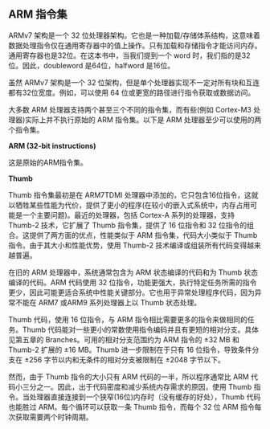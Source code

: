 ## ARM 指令集

ARMv7 架构是一个 32 位处理器架构。它也是一种加载/存储体系结构，这意味着数据处理指令仅在通用寄存器中的值上操作。只有加载和存储指令才能访问内存。通用寄存器也是32位。在这本书中，当我们提到一个 word 时，我们指的是32位。因此，doubleword 是64位，halfword 是16位。

虽然 ARMv7 架构是一个 32 位架构，但是单个处理器实现不一定对所有块和互连都有32位宽度。例如，可以使用 64 位或更宽的路径进行指令获取或数据访问。

大多数 ARM 处理器支持两个甚至三个不同的指令集，而有些\(例如 Cortex-M3 处理器\)实际上并不执行原始的 ARM 指令集。以下是 ARM 处理器至少可以使用的两个指令集。

**ARM \(32-bit instructions\)**

这是原始的ARM指令集。

**Thumb**

Thumb 指令集最初是在 ARM7TDMI 处理器中添加的，它只包含16位指令，这就以牺牲某些性能为代价，提供了更小的程序\(在较小的嵌入式系统中，内存占用可能是一个主要问题\)。最近的处理器，包括 Cortex-A 系列的处理器，支持 Thumb-2 技术，它扩展了 Thumb 指令集，提供了 16 位指令和 32 位指令的组合。这提供了两方面的优点，性能类似于 ARM 指令集，代码大小类似于 Thumb指令。由于其大小和性能优势，使用 Thumb-2 技术编译或组装所有代码变得越来越普遍。

在旧的 ARM 处理器中，系统通常包含为 ARM 状态编译的代码和为 Thumb 状态编译的代码。ARM 代码使用 32 位指令，功能更强大，执行特定任务所需的指令更少，因此可能更适合系统中性能关键部分。它也用于异常处理程序代码，因为异常不能在 ARM7 或ARM9 系列处理器上以 Thumb 状态处理。

Thumb 代码，使用 16 位指令，与 ARM 指令相比需要更多的指令来做相同的任务。Thumb 代码能对一些更小的常数使用指令编码并且有更短的相对分支。具体见第五章的 Branches。可用的相对分支范围约为 ARM 指令的 ±32 MB 和 Thumb-2 扩展的 ±16 MB。Thumb 进一步限制在于只有 16 位指令，导致条件分支在 ±256 字节以内和无条件的相对分支被限制在 ±2048 字节以下。

然而，由于 Thumb 指令的大小只有 ARM 代码的一半，所以程序通常比 ARM 代码小三分之一。因此，出于代码密度和减少系统内存需求的原因，使用 Thumb 指令。当处理器直接连接到一个狭窄\(16位\)内存时（没有缓存的好处），Thumb 代码也能胜过 ARM。每个循环可以获取一条 Thumb 指令，而每个 32 位 ARM 指令每次获取需要两个时钟周期。



